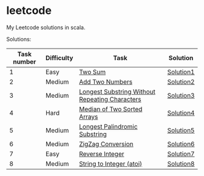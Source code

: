 # leetcode
My Leetcode solutions in scala.

Solutions:

| Task number | Difficulty | Task     | Solution |
| ----------- | ---------- | -------- | -------- |
| 1  | Easy   | [Two Sum](src/resources/Task1.md) | [Solution1](src/main/scala/Solution1.scala) |
| 2  | Medium | [Add Two Numbers](src/resources/Task2.md) | [Solution2](src/main/scala/Solution2.scala) |
| 3  | Medium | [Longest Substring Without Repeating Characters](src/resources/Task3.md) | [Solution3](src/main/scala/Solution3.scala) |
| 4  | Hard   | [Median of Two Sorted Arrays](src/resources/Task4.md) | [Solution4](src/main/scala/Solution4.scala) |
| 5  | Medium | [Longest Palindromic Substring](src/resources/Task5.md) | [Solution5](src/main/scala/Solution5.scala) |
| 6  | Medium | [ZigZag Conversion](src/resources/Task6.md) | [Solution6](src/main/scala/Solution6.scala) |
| 7  | Easy   | [Reverse Integer](src/resources/Task7.md) | [Solution7](src/main/scala/Solution7.scala) |
| 8  | Medium | [String to Integer (atoi)](src/resources/Task8.md) | [Solution8](src/main/scala/Solution8.scala) |

